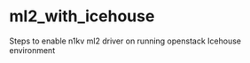 ml2_with_icehouse
=================

Steps to enable n1kv ml2 driver on running openstack Icehouse environment

